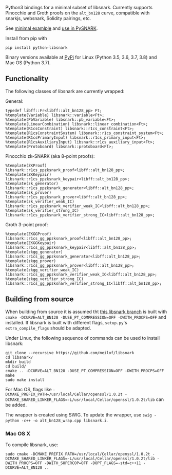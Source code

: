 Python3 bindings for a minimal subset of libsnark. Currently supports Pinocchio and Groth proofs on the `alt_bn128` curve, compatible with snarkjs, websnark, Solidity pairings, etc.

See [minimal examlple](https://github.com/meilof/python-libsnark/blob/master/examples/test.py) and [use in PySNARK](https://github.com/meilof/pysnark/blob/master/pysnark/libsnark/backend.py).

Install from pip with

```
pip install python-libsnark
```

Binary versions available at [PyPi](https://pypi.org/manage/project/python-libsnark/release/0.3.1/) for Linux (Python 3.5, 3.6, 3.7, 3.8) and Mac OS (Python 3.7).

## Functionality

The following classes of libsnark are currently wrapped:

General:

```
typedef libff::Fr<libff::alt_bn128_pp> Ft;
%template(Variable) libsnark::variable<Ft>;
%template(PbVariable) libsnark::pb_variable<Ft>;
%template(LinearCombination) libsnark::linear_combination<Ft>;
%template(R1csConstraint) libsnark::r1cs_constraint<Ft>;
%template(R1csConstraintSystem) libsnark::r1cs_constraint_system<Ft>;
%template(R1csPrimaryInput) libsnark::r1cs_primary_input<Ft>;
%template(R1csAuxiliaryInput) libsnark::r1cs_auxiliary_input<Ft>;
%template(Protoboard) libsnark::protoboard<Ft>;
```

Pinocchio zk-SNARK (aka 8-point proofs):

```
%template(ZKProof) libsnark::r1cs_ppzksnark_proof<libff::alt_bn128_pp>;
%template(ZKKeypair) libsnark::r1cs_ppzksnark_keypair<libff::alt_bn128_pp>;
%template(zk_generator) libsnark::r1cs_ppzksnark_generator<libff::alt_bn128_pp>;
%template(zk_prover) libsnark::r1cs_ppzksnark_prover<libff::alt_bn128_pp>;
%template(zk_verifier_weak_IC) libsnark::r1cs_ppzksnark_verifier_weak_IC<libff::alt_bn128_pp>;
%template(zk_verifier_strong_IC) libsnark::r1cs_ppzksnark_verifier_strong_IC<libff::alt_bn128_pp>;
```

Groth 3-point proof:

```
%template(ZKGGProof) libsnark::r1cs_gg_ppzksnark_proof<libff::alt_bn128_pp>;
%template(ZKGGKeypair) libsnark::r1cs_gg_ppzksnark_keypair<libff::alt_bn128_pp>;
%template(zkgg_generator) libsnark::r1cs_gg_ppzksnark_generator<libff::alt_bn128_pp>;
%template(zkgg_prover) libsnark::r1cs_gg_ppzksnark_prover<libff::alt_bn128_pp>;
%template(zkgg_verifier_weak_IC) libsnark::r1cs_gg_ppzksnark_verifier_weak_IC<libff::alt_bn128_pp>;
%template(zkgg_verifier_strong_IC) libsnark::r1cs_gg_ppzksnark_verifier_strong_IC<libff::alt_bn128_pp>;
```

## Building from source

When building from source it is assumed tht [this libsnark branch](https://github.com/meilof/libsnark) is built with `cmake -DCURVE=ALT_BN128 -DUSE_PT_COMPRESSION=OFF -DWITH_PROCPS=OFF` and installed. If libsnark is built with different flags, `setup.py`'s `extra_compile_flags` should be adapted.

Under Linux, the following sequence of commands can be used to install libsnark:

```
git clone --recursive https://github.com/meilof/libsnark
cd libsnark/
mkdir build
cd build/
cmake .. -DCURVE=ALT_BN128 -DUSE_PT_COMPRESSION=OFF -DWITH_PROCPS=OFF
make
sudo make install
```

For Mac OS, flags like `-DCMAKE_PREFIX_PATH=/usr/local/Cellar/openssl/1.0.2t -DCMAKE_SHARED_LINKER_FLAGS=-L/usr/local/Cellar/openssl/1.0.2t/lib` can be added.

The wrapper is created using SWIG. To update the wrapper, use `swig -python -c++ -o alt_bn128_wrap.cpp libsnark.i`.

### Mac OS X

To compile libsnark, use:

```
sudo cmake -DCMAKE_PREFIX_PATH=/usr/local/Cellar/openssl/1.0.2t -DCMAKE_SHARED_LINKER_FLAGS=-L/usr/local/Cellar/openssl/1.0.2t/lib -DWITH_PROCPS=OFF -DWITH_SUPERCOP=OFF -DOPT_FLAGS=-std=c++11 -DCURVE=ALT_BN128 ..
```